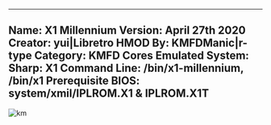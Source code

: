 -----------------------
Name: X1 Millennium
Version: April 27th 2020
Creator: yui|Libretro
HMOD By: KMFDManic|r-type
Category: KMFD Cores
Emulated System: Sharp: X1
Command Line: /bin/x1-millennium, /bin/x1
Prerequisite BIOS: system/xmil/IPLROM.X1 & IPLROM.X1T
-----------------------
![km](https://i.imgur.com/NxVaUHT.png)
